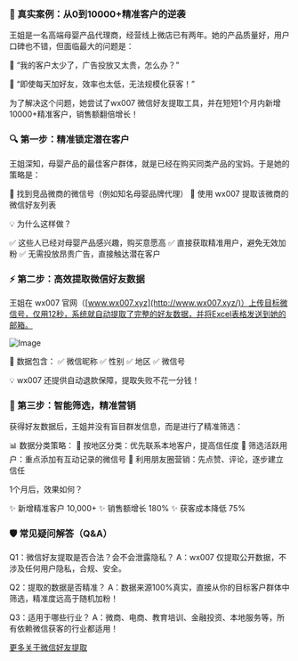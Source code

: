 ### 📌 真实案例：从0到10000+精准客户的逆袭
王姐是一名高端母婴产品代理商，经营线上微店已有两年。她的产品质量好，用户口碑也不错，但面临最大的问题是：

💬 “我的客户太少了，广告投放又太贵，怎么办？”

💬 “即使每天加好友，效率也太低，无法规模化获客！”

为了解决这个问题，她尝试了wx007 微信好友提取工具，并在短短1个月内新增10000+精准客户，销售额翻倍增长！

### 🔍 第一步：精准锁定潜在客户
王姐深知，母婴产品的最佳客户群体，就是已经在购买同类产品的宝妈。于是她的策略是：

🔹 找到竞品微商的微信号（例如知名母婴品牌代理）
🔹 使用 wx007 提取该微商的微信好友列表

💡 为什么这样做？

✅ 这些人已经对母婴产品感兴趣，购买意愿高
✅ 直接获取精准用户，避免无效加粉
✅ 无需投放昂贵广告，直接触达潜在客户

### ⚡ 第二步：高效提取微信好友数据
王姐在 wx007 官网（[www.wx007.xyz](http://www.wx007.xyz/)）上传目标微信号，仅用12秒，系统就自动提取了完整的好友数据，并将Excel表格发送到她的邮箱。

![Image](https://github.com/user-attachments/assets/22655515-62f2-4a2b-8a9b-1dbf64890b2f)

📌 数据包含：
✅ 微信昵称 ✅ 性别 ✅ 地区 ✅ 微信号

💡 wx007 还提供自动退款保障，提取失败不花一分钱！

### 🎯 第三步：智能筛选，精准营销
获得好友数据后，王姐并没有盲目群发信息，而是进行了精准筛选：

📊 数据分类策略：
🔹 按地区分类：优先联系本地客户，提高信任度
🔹 筛选活跃用户：重点添加有互动记录的微信号
🔹 利用朋友圈营销：先点赞、评论，逐步建立信任

1个月后，效果如何？

✨ 新增精准客户 10,000+
✨ 销售额增长 180%
✨ 获客成本降低 75%

### 🛡️ 常见疑问解答（Q&A）
Q1：微信好友提取是否合法？会不会泄露隐私？
A：wx007 仅提取公开数据，不涉及任何用户隐私，合规、安全。

Q2：提取的数据是否精准？
A：数据来源100%真实，直接从你的目标客户群体中筛选，精准度远高于随机加粉！

Q3：适用于哪些行业？
A：微商、电商、教育培训、金融投资、本地服务等，所有依赖微信获客的行业都适用！

[更多关于微信好友提取](https://www.wx007.xyz/app/)